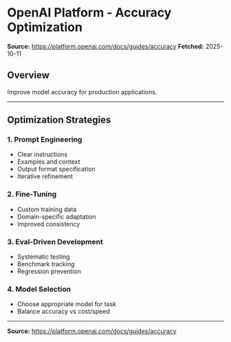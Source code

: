 # OpenAI Platform - Accuracy Optimization

**Source:** https://platform.openai.com/docs/guides/accuracy
**Fetched:** 2025-10-11

## Overview

Improve model accuracy for production applications.

---

## Optimization Strategies

### 1. Prompt Engineering
- Clear instructions
- Examples and context
- Output format specification
- Iterative refinement

### 2. Fine-Tuning
- Custom training data
- Domain-specific adaptation
- Improved consistency

### 3. Eval-Driven Development
- Systematic testing
- Benchmark tracking
- Regression prevention

### 4. Model Selection
- Choose appropriate model for task
- Balance accuracy vs cost/speed

---

**Source:** https://platform.openai.com/docs/guides/accuracy

